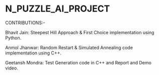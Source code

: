 # N_PUZZLE_AI_PROJECT

CONTRIBUTIONS:-

Bhavit Jain: Steepest Hill Approach & First Choice implementation using Python.

Anmol Jhanwar: Random Restart & Simulated Annealing code implementation using C++.

Geetansh Mondra: Test Generation code in C++ and Report and Demo video.

